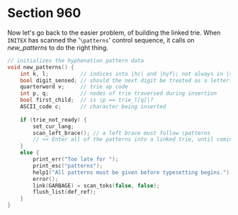 # Section 960

Now let's go back to the easier problem, of building the linked trie.
When `INITEX` has scanned the '`\patterns`' control sequence, it calls on *new_patterns* to do the right thing.

```c << Declare procedures for preprocessing hyphenation patterns >>+=
// initializes the hyphenation pattern data
void new_patterns() {
    int k, l;          // indices into |hc| and |hyf|; not always in |small_number| range
    bool digit_sensed; // should the next digit be treated as a letter?
    quarterword v;     // trie op code
    int p, q;          // nodes of trie traversed during insertion
    bool first_child;  // is |p == trie_l[q]|?
    ASCII_code c;      // character being inserted
    
    if (trie_not_ready) {
        set_cur_lang;
        scan_left_brace(); // a left brace must follow \patterns
        // << Enter all of the patterns into a linked trie, until coming to a right brace >>
    }
    else {
        print_err("Too late for ");
        print_esc("patterns");
        help1("All patterns must be given before typesetting begins.");
        error();
        link(GARBAGE) = scan_toks(false, false);
        flush_list(def_ref);
    }
}
```
